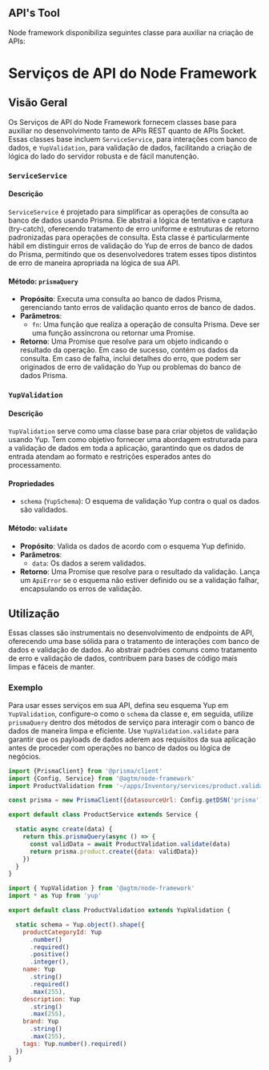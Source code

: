 ## API's Tool

Node framework disponibiliza seguintes classe para auxiliar na criação de APIs:

# Serviços de API do Node Framework

## Visão Geral

Os Serviços de API do Node Framework fornecem classes base para auxiliar no desenvolvimento tanto de APIs REST quanto de
APIs Socket. Essas classes base incluem `ServiceService`, para interações com banco de dados, e `YupValidation`, para
validação de dados, facilitando a criação de lógica do lado do servidor robusta e de fácil manutenção.

### `ServiceService`

#### Descrição

`ServiceService` é projetado para simplificar as operações de consulta ao banco de dados usando Prisma. Ele abstrai a
lógica de tentativa e captura (try-catch), oferecendo tratamento de erro uniforme e estruturas de retorno padronizadas
para operações de consulta. Esta classe é particularmente hábil em distinguir erros de validação do Yup de erros de
banco de dados do Prisma, permitindo que os desenvolvedores tratem esses tipos distintos de erro de maneira apropriada
na lógica de sua API.

#### Método: `prismaQuery`

- **Propósito**: Executa uma consulta ao banco de dados Prisma, gerenciando tanto erros de validação quanto erros de
  banco de dados.
- **Parâmetros**:
  - `fn`: Uma função que realiza a operação de consulta Prisma. Deve ser uma função assíncrona ou retornar uma Promise.
- **Retorno**: Uma Promise que resolve para um objeto indicando o resultado da operação. Em caso de sucesso, contém os
  dados da consulta. Em caso de falha, inclui detalhes do erro, que podem ser originados de erro de validação do Yup ou
  problemas do banco de dados Prisma.

### `YupValidation`

#### Descrição

`YupValidation` serve como uma classe base para criar objetos de validação usando Yup. Tem como objetivo fornecer uma
abordagem estruturada para a validação de dados em toda a aplicação, garantindo que os dados de entrada atendam ao
formato e restrições esperados antes do processamento.

#### Propriedades

- `schema` (`YupSchema`): O esquema de validação Yup contra o qual os dados são validados.

#### Método: `validate`

- **Propósito**: Valida os dados de acordo com o esquema Yup definido.
- **Parâmetros**:
  - `data`: Os dados a serem validados.
- **Retorno**: Uma Promise que resolve para o resultado da validação. Lança um `ApiError` se o esquema não estiver
  definido ou se a validação falhar, encapsulando os erros de validação.

## Utilização

Essas classes são instrumentais no desenvolvimento de endpoints de API, oferecendo uma base sólida para o tratamento de
interações com banco de dados e validação de dados. Ao abstrair padrões comuns como tratamento de erro e validação de
dados, contribuem para bases de código mais limpas e fáceis de manter.

### Exemplo

Para usar esses serviços em sua API, defina seu esquema Yup em `YupValidation`, configure-o como o `schema` da classe e,
em seguida, utilize `prismaQuery` dentro dos métodos de serviço para interagir com o banco de dados de maneira limpa e
eficiente. Use `YupValidation.validate` para garantir que os payloads de dados aderem aos requisitos da sua aplicação
antes de proceder com operações no banco de dados ou lógica de negócios.

```javascript
import {PrismaClient} from '@prisma/client'
import {Config, Service} from '@agtm/node-framework'
import ProductValidation from '~/apps/Inventory/services/product.validation.mjs'

const prisma = new PrismaClient({datasourceUrl: Config.getDSN('prisma')})

export default class ProductService extends Service {

  static async create(data) {
    return this.prismaQuery(async () => {
      const validData = await ProductValidation.validate(data)
      return prisma.product.create({data: validData})
    })
  }
}
```
```javascript
import { YupValidation } from '@agtm/node-framework'
import * as Yup from 'yup'

export default class ProductValidation extends YupValidation {

  static schema = Yup.object().shape({
    productCategoryId: Yup
      .number()
      .required()
      .positive()
      .integer(),
    name: Yup
      .string()
      .required()
      .max(255),
    description: Yup
      .string()
      .max(255),
    brand: Yup
      .string()
      .max(255),
    tags: Yup.number().required()
  })
}

```
